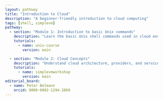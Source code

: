 ```yaml
---
layout: pathway
title: "Introduction to Cloud"
description: "A beginner-friendly introduction to cloud computing"
tags: [shell, simplevm]
pathway:
  - section: "Module 1: Introduction to basic Unix commands"
    description: "Learn the basic Unix shell commands used in cloud environments."
    tutorials:
      - name: unix-course
        version: main

  - section: "Module 2: Cloud Concepts"
    description: "Understand cloud architecture, providers, and services."
    tutorials:
      - name: simplevmworkshop
        version: main
editorial_board:
  - name: Peter Belmann
    orcid: 0000-0002-1294-2869
---
```


